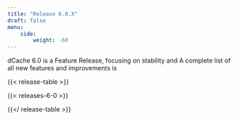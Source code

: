 ```yaml
---
title: "Release 6.0.X"
draft: false
menu:
    side:
        weight: -60
---
```

dCache 6.0 is a Feature Release, focusing on stability and
A complete list of all new features and improvements is

{{< release-table >}}

{{< releases-6-0 >}}

{{</ release-table >}}
